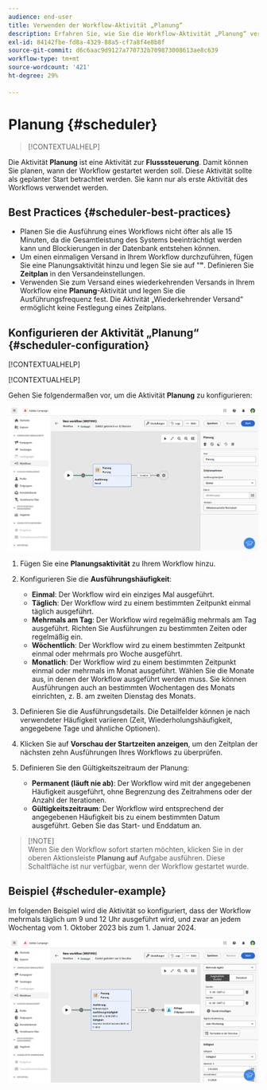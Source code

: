 ```yaml
---
audience: end-user
title: Verwenden der Workflow-Aktivität „Planung“
description: Erfahren Sie, wie Sie die Workflow-Aktivität „Planung“ verwenden.
exl-id: 84142fbe-fd8a-4329-88a5-cf7a8f4e8b8f
source-git-commit: d6c6aac9d9127a770732b709873008613ae8c639
workflow-type: tm+mt
source-wordcount: '421'
ht-degree: 29%

---
```


# Planung {#scheduler}

>[!CONTEXTUALHELP]
>
Die Aktivität **Planung** ist eine Aktivität zur **Flusssteuerung**. Damit können Sie planen, wann der Workflow gestartet werden soll. Diese Aktivität sollte als geplanter Start betrachtet werden. Sie kann nur als erste Aktivität des Workflows verwendet werden.

## Best Practices {#scheduler-best-practices}

* Planen Sie die Ausführung eines Workflows nicht öfter als alle 15 Minuten, da die Gesamtleistung des Systems beeinträchtigt werden kann und Blockierungen in der Datenbank entstehen können.
* Um einen einmaligen Versand in Ihrem Workflow durchzuführen, fügen Sie eine Planungsaktivität hinzu und legen Sie sie auf &quot;**&quot;**. Definieren Sie **Zeitplan** in den Versandeinstellungen.
* Verwenden Sie zum Versand eines wiederkehrenden Versands in Ihrem Workflow eine **Planung**-Aktivität und legen Sie die Ausführungsfrequenz fest. Die Aktivität „Wiederkehrender Versand“ ermöglicht keine Festlegung eines Zeitplans.

## Konfigurieren der Aktivität „Planung“ {#scheduler-configuration}

[!CONTEXTUALHELP]

[!CONTEXTUALHELP]

Gehen Sie folgendermaßen vor, um die Aktivität **Planung** zu konfigurieren:

![Benutzeroberfläche für die Konfiguration der Planungsaktivität](../assets/workflow-scheduler.png)

1. Fügen Sie eine **Planungsaktivität** zu Ihrem Workflow hinzu.

1. Konfigurieren Sie die **Ausführungshäufigkeit**:

   * **Einmal**: Der Workflow wird ein einziges Mal ausgeführt.
   * **Täglich**: Der Workflow wird zu einem bestimmten Zeitpunkt einmal täglich ausgeführt.
   * **Mehrmals am Tag**: Der Workflow wird regelmäßig mehrmals am Tag ausgeführt. Richten Sie Ausführungen zu bestimmten Zeiten oder regelmäßig ein.
   * **Wöchentlich**: Der Workflow wird zu einem bestimmten Zeitpunkt einmal oder mehrmals pro Woche ausgeführt.
   * **Monatlich**: Der Workflow wird zu einem bestimmten Zeitpunkt einmal oder mehrmals im Monat ausgeführt. Wählen Sie die Monate aus, in denen der Workflow ausgeführt werden muss. Sie können Ausführungen auch an bestimmten Wochentagen des Monats einrichten, z. B. am zweiten Dienstag des Monats.

1. Definieren Sie die Ausführungsdetails. Die Detailfelder können je nach verwendeter Häufigkeit variieren (Zeit, Wiederholungshäufigkeit, angegebene Tage und ähnliche Optionen).

1. Klicken Sie auf **Vorschau der Startzeiten anzeigen**, um den Zeitplan der nächsten zehn Ausführungen Ihres Workflows zu überprüfen.

1. Definieren Sie den Gültigkeitszeitraum der Planung:

   * **Permanent (läuft nie ab)**: Der Workflow wird mit der angegebenen Häufigkeit ausgeführt, ohne Begrenzung des Zeitrahmens oder der Anzahl der Iterationen.
   * **Gültigkeitszeitraum**: Der Workflow wird entsprechend der angegebenen Häufigkeit bis zu einem bestimmten Datum ausgeführt. Geben Sie das Start- und Enddatum an.

>[!NOTE]\
Wenn Sie den Workflow sofort starten möchten, klicken Sie in der oberen Aktionsleiste **Planung auf** Aufgabe ausführen. Diese Schaltfläche ist nur verfügbar, wenn der Workflow gestartet wurde.

## Beispiel {#scheduler-example}

Im folgenden Beispiel wird die Aktivität so konfiguriert, dass der Workflow mehrmals täglich um 9 und 12 Uhr ausgeführt wird, und zwar an jedem Wochentag vom 1. Oktober 2023 bis zum 1. Januar 2024.

![Beispielkonfiguration für Planungsaktivität](../assets/workflow-scheduler2.png)